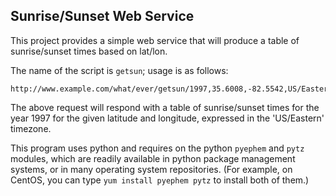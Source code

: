 Sunrise/Sunset Web Service
--------------------------

This project provides a simple web service that will produce a table of sunrise/sunset times
based on lat/lon.

The name of the script is `getsun`; usage is as follows:

    http://www.example.com/what/ever/getsun/1997,35.6008,-82.5542,US/Eastern

The above request will respond with a table of sunrise/sunset times
for the year 1997 for the given latitude and longitude, expressed in
the 'US/Eastern' timezone.

This program uses python and requires on the python `pyephem` and `pytz`
modules, which are readily available in python package management
systems, or in many operating system repositories.  (For example, on
CentOS, you can type `yum install pyephem pytz` to install both of
them.)
